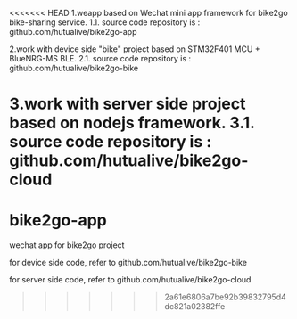 <<<<<<< HEAD
1.weapp based on Wechat mini app framework for bike2go bike-sharing service.
1.1. source code repository is : github.com/hutualive/bike2go-app

2.work with device side "bike" project based on STM32F401 MCU + BlueNRG-MS BLE.
2.1. source code repository is : github.com/hutualive/bike2go-bike

3.work with server side project based on nodejs framework.
3.1. source code repository is : github.com/hutualive/bike2go-cloud
=======
# bike2go-app
wechat app for bike2go project

for device side code, refer to github.com/hutualive/bike2go-bike

for server side code, refer to github.com/hutualive/bike2go-cloud
>>>>>>> 2a61e6806a7be92b39832795d4dc821a02382ffe
